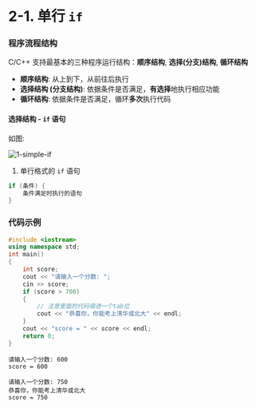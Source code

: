 # 2-1. 单行 `if`

### 程序流程结构

C/C++ 支持最基本的三种程序运行结构：**顺序结构**, **选择(分支)结构**, **循环结构**

- **顺序结构**: 从上到下，从前往后执行
- **选择结构 (分支结构)**: 依据条件是否满足，**有选择**地执行相应功能
- **循环结构**: 依据条件是否满足，循环**多次**执行代码

#### 选择结构 - `if` 语句

如图:

![1-simple-if](https://ghimg.wyf9.top/home/note/cpp/2-1/1-simple-if.png)

1. 单行格式的 `if` 语句

```cpp
if (条件) {
    条件满足时执行的语句
}
```

<!-- !> 注意缩进一个 Tab 位 -->

### 代码示例

```cpp
#include <iostream>
using namespace std;
int main()
{
    int score;
    cout << "请输入一个分数: ";
    cin >> score;
    if (score > 700)
    {
        // 注意里面的代码缩进一个tab位
        cout << "恭喜你，你能考上清华或北大" << endl;
    }
    cout << "score = " << score << endl;
    return 0;
}
```

```output
请输入一个分数: 600
score = 600
```

```output
请输入一个分数: 750
恭喜你，你能考上清华或北大
score = 750
```